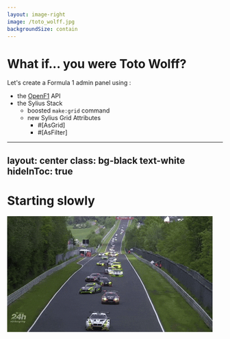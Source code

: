 ```yaml
---
layout: image-right
image: /toto_wolff.jpg
backgroundSize: contain
---
```


# What if... you were Toto Wolff?

Let's create a Formula 1 admin panel using :

* the [OpenF1](https://openf1.org/) API
* the Sylius Stack
    * boosted `make:grid` command
    * new Sylius Grid Attributes
        * #[AsGrid]
        * #[AsFilter]

<!--
*Estelle*

Introduce demo app context
-->

---
layout: center
class: bg-black text-white
hideInToc: true
---

# Starting slowly

<img src="/formation_lap.gif">

<!--
*Estelle*
-->
